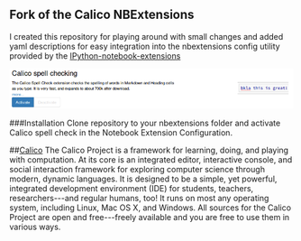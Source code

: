 Fork of the Calico NBExtensions
-------------------------------

I created this repository for playing around with small changes and added yaml
descriptions for easy integration into the nbextensions config utility provided
by the
[IPython-notebook-extensions](https://github.com/ipython-contrib/IPython-notebook-extensions)

![Snapshot of the Ipython Config Extension](gh.png)

###Installation
Clone repository to your nbextensions folder and activate Calico spell check in
the Notebook Extension Configuration.


##[Calico](http://calicoproject.org/)
The Calico Project is a framework for learning, doing, and playing
with computation. At its core is an integrated editor, interactive
console, and social interaction framework for exploring computer
science through modern, dynamic languages. It is designed to be a
simple, yet powerful, integrated development environment (IDE) for
students, teachers, researchers---and regular humans, too! It runs on
most any operating system, including Linux, Mac OS X, and Windows. All
sources for the Calico Project are open and free---freely available
and you are free to use them in various ways.
